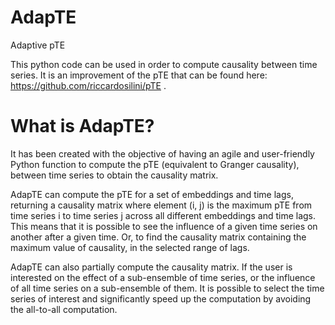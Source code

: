# AdapTE

Adaptive pTE

This python code can be used in order to compute causality between time series. It is an improvement of the pTE that can be found here:
https://github.com/riccardosilini/pTE .

# What is AdapTE?

It has been created with the objective of having an agile and user-friendly Python function to compute the pTE (equivalent to Granger causality),
between time series to obtain the causality matrix. 

AdapTE can compute the pTE for a set of embeddings and time lags, 
returning a causality matrix where element (i, j) is the maximum pTE
from time series i to time series j across all different embeddings and time lags. 
This means that it is possible to see the influence of a given time series on another after a given time.
Or, to find the causality matrix containing the maximum value of causality, in the selected range of lags.

AdapTE can also partially compute the causality matrix. 
If the user is interested on the effect of a sub-ensemble of time series, 
or the influence of all time series on a sub-ensemble of them. 
It is possible to select the time series of interest and significantly speed up the computation by avoiding the all-to-all computation.
